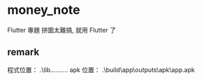 # money_note

Flutter 專題
拼圖太難搞, 就用 Flutter 了

## remark

程式位置： .\lib\..........
apk 位置： .\build\app\outputs\apk\app.apk

